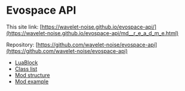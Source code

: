 # Evospace API

This site link:
[https://wavelet-noise.github.io/evospace-api/](https://wavelet-noise.github.io/evospace-api/md__r_e_a_d_m_e.html)

Repository: 
[https://github.com/wavelet-noise/evospace-api](https://github.com/wavelet-noise/evospace-api)

* [LuaBlock](Doc/LuaBlock.md)
* [Class list](https://wavelet-noise.github.io/evospace-api/annotated.html)
* [Mod structure](Doc/ModStructure.md)
* [Mod example](Doc/Example.md)
